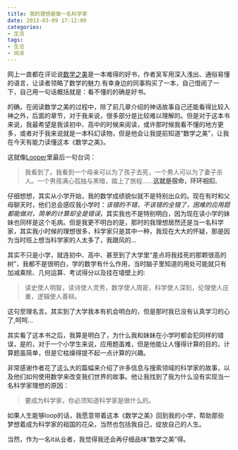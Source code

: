 ```yaml
---
title: 我的理想是做一名科学家
date: 2013-03-09 17:12:09
categories:
- 生活
tags:
- 生活
- 阅读
---
```



网上一直都在评论说[数学之美](http://www.amazon.cn/%E6%95%B0%E5%AD%A6%E4%B9%8B%E7%BE%8E-%E5%90%B4%E5%86%9B/dp/B0084ASO7E)是一本难得的好书，作者吴军用深入浅出、通俗易懂的语言，让读者领略了数学的魅力.有幸身边的同事购买了一本，自己借阅了一下，自己用一句话概括就是：看不懂的的确是好书。

<!-- more -->

的确，在阅读数学之美的过程中，除了前几章介绍的神话故事自己还能看得比较入神之外，后面的章节，对于我来说，很多部分是比较难以理解的。但是对于这本书来说，我最希望是我读初中、高中的时候来阅读，或许那时候我看不懂的地方更多，或者对于我来说就是一本科幻读物，但是他会让我提前知道“数学之美”，让我在今天有能力读懂这本《数学之美》。

这就像[Looper](http://movie.douban.com/subject/3179706/)里最后一句台词：

> 我看到了。我看到一个母亲可以为了孩子去死，一个男人可以为了妻子杀人。一个男孩满心孤独与黑暗，踏上了旅程……**这就是宿命，环环相扣**。

仔细想想，其实从小学开始，我的数学成绩貌似就不是特别出众的。现在有时和父母聊天时，他们总会感叹我小学时：_该错的不错，不该错的全错了，困难的应用题都能做对，简单的计算却全是错误_，其实我也不是特别明白，因为现在读小学的妹妹也同样是这个毛病。但是我更不明白的是，那时的我理想居然还是当一名科学家，其实我小时候的理想很多，科学家只是其中一种，我现在大大的怀疑，那是因为当时班上想当科学家的人太多了，我跟风的…

其实不只是小学，就连初中、高中、甚至到了大学里“差点将我挂死的那颗很高的树”，我都不是很明白，学的数学有什么作用，当时脑子里知道的用处可能就只有加减乘除、几何运算、考试得分以及挂在墙壁上的:

> 读史使人明智，读诗使人灵秀，数学使人周密，科学使人深刻，伦理使人庄重，逻辑使人善辩。

这句至理名言。其实到了大学我本有机会明白的，但是那时我已没有认真学习的心了,呵呵…

其实看了这本书之后，我算是明白了，为什么我和妹妹在小学时都会犯同样的错误，是的，对于一个小学生来说，应用题虽难，但是他能让人懂得计算的目的，计算题虽简单，但是它枯燥得提不起一点计算的兴趣。

非常感谢作者花了这么大的篇幅来介绍了许多信息与搜索领域的科学家的故事，以及他们如何使用数学来改变我们世界的故事。他让我找到了我为什么没有实现当一名科学家理想的原因：

> 要成为科学家，你必须知道科学家是做什么的。

如果人生能够loop的话，我愿意带着这本《数学之美》回到我的小学，帮助那些梦想着成为科学家的祖国的花朵，当然也包括我自己，绽放自己的人生。

当然，作为一名it从业者，我觉得我还会再仔细品味“数学之美”得。